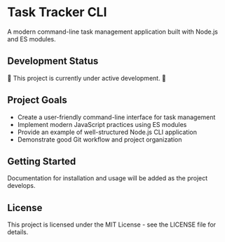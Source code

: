 # Task Tracker CLI

A modern command-line task management application built with Node.js and ES modules.

## Development Status

🚧 This project is currently under active development. 🚧

## Project Goals

- Create a user-friendly command-line interface for task management
- Implement modern JavaScript practices using ES modules
- Provide an example of well-structured Node.js CLI application
- Demonstrate good Git workflow and project organization

## Getting Started

Documentation for installation and usage will be added as the project develops.

## License

This project is licensed under the MIT License - see the LICENSE file for details.